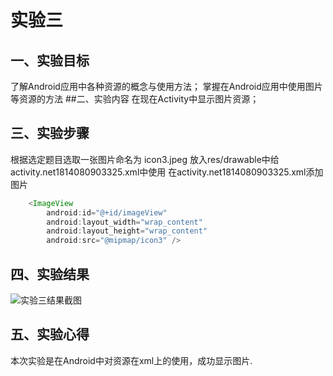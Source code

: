 # 实验三
## 一、实验目标
了解Android应用中各种资源的概念与使用方法；
掌握在Android应用中使用图片等资源的方法
##二、实验内容
在现在Activity中显示图片资源；
## 三、实验步骤
根据选定题目选取一张图片命名为 icon3.jpeg 放入res/drawable中给activity.net1814080903325.xml中使用
在activity.net1814080903325.xml添加图片
```java
    <ImageView
        android:id="@+id/imageView"
        android:layout_width="wrap_content"
        android:layout_height="wrap_content"
        android:src="@mipmap/icon3" />
```
## 四、实验结果
![实验三结果截图](https://raw.githubusercontent.com/HuaStarOS/android-labs-2020/master/students/net1814080903325/lab3.jpg)

## 五、实验心得
本次实验是在Android中对资源在xml上的使用，成功显示图片.
